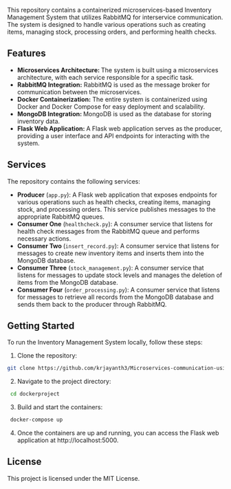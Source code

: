 This repository contains a containerized microservices-based Inventory Management System that utilizes RabbitMQ for interservice communication. The system is designed to handle various operations such as creating items, managing stock, processing orders, and performing health checks.


## Features
- <b>Microservices Architecture: </b>The system is built using a microservices architecture, with each service responsible for a specific task.
- <b>RabbitMQ Integration:</b> RabbitMQ is used as the message broker for communication between the microservices.
- <b>Docker Containerization:</b> The entire system is containerized using Docker and Docker Compose for easy deployment and scalability.
- <b>MongoDB Integration: </b>MongoDB is used as the database for storing inventory data.
- <b>Flask Web Application: </b>A Flask web application serves as the producer, providing a user interface and API endpoints for interacting with the system.

## Services
The repository contains the following services:

- <b>Producer</b> (```app.py```): A Flask web application that exposes endpoints for various operations such as health checks, creating items, managing stock, and processing orders. This service publishes messages to the appropriate RabbitMQ queues.
- <b>Consumer One</b> (```healthcheck.py```): A consumer service that listens for health check messages from the RabbitMQ queue and performs necessary actions.
- <b>Consumer Two </b>(```insert_record.py```): A consumer service that listens for messages to create new inventory items and inserts them into the MongoDB database.
- <b>Consumer Three</b> (```stock_management.py```): A consumer service that listens for messages to update stock levels and manages the deletion of items from the MongoDB database.
- <b>Consumer Four</b> (```order_processing.py```): A consumer service that listens for messages to retrieve all records from the MongoDB database and sends them back to the producer through RabbitMQ.

## Getting Started
To run the Inventory Management System locally, follow these steps:

1. Clone the repository: 
```bash
git clone https://github.com/krjayanth3/Microservices-communication-using-RabbitMq.git
```
2. Navigate to the project directory:
```bash
 cd dockerproject
```
3. Build and start the containers:
```bash
 docker-compose up
```
4. Once the containers are up and running, you can access the Flask web application at http://localhost:5000.

## License
This project is licensed under the MIT License.
